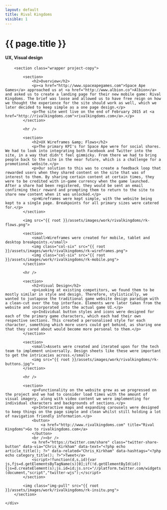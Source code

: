 ```yaml
---
layout: default
title: Rival Kingdoms
visible: 1
---
```


<div id="project-page" class="rk-banner banner" data-0="background-position: 0px 0px;" data-100000="background-position:0px 50000px;">
	<div class="heading-section">
		<div data-0="opacity: 1;" data-450="opacity:0;">
			<h1>{{ page.title }}</h1>
			<h4>UX, Visual design</h4>
		</div>
	</div>
</div>

<div id="project-content" class="rk-illustration-one" data-0="background-position:-5% 1000px;" data-100000="background-position:10% -50000px;">
	<div class="rk-illustration-two" data-0="background-position:110% 800px;" data-100000="background-position:110% -17000px;">

		<section class="wrapper project-copy">

			<section>
				<h2>Overview</h2>
				<p><a href="http://www.spaceapegames.com">Space Ape Games</a> approached us at <a href="http://www.albion.co">Albion</a> and asked us to create a landing page for their new mobile game: Rival Kingdoms. The brief was loose and allowed us to have free reign on how we thought the experience for the site should work as well, which we later decided to keep simple as a one page design.</p>
				<p>The site went live on the end of February 2015 at <a href="http://rivalkingdoms.com">rivalkingdoms.com</a>.</p>
			</section>

			<hr />

			<section>
				<h2>UX Wireframes &amp; Flows</h2>
				<p>The primary KPI's for Space Ape were for social shares. We had to look into integrating both Facebook and Twitter into the site, in a way that didn't feel gimmicky. From there we had to bring people back to the site in the near future, which is a challenge for a promotional website.</p>
				<p>Our solution to this was to create a feedback loop that rewarded users when they shared content on the site that was of interest to them. By sharing certain content at certain times, they were to be credited with in-game currency when the game launched. After a share had been registered, they would be sent an email confirming their reward and prompting them to return to the site to share new content when it was unlocked.</p>
				<p>Wireframes were kept simple, with the website being kept to a single page. Breakpoints for all primary sizes were catered for.</p>
			</section>

			<img src="{{ root }}/assets/images/work/rivalkingdoms/rk-flows.png">

			<section>
				<small>Wireframes were created for mobile, tablet and desktop breakpoints.</small>
				<img class="col-six" src="{{ root }}/assets/images/work/rivalkingdoms/rk-wireframes.png">
				<img class="col-six" src="{{ root }}/assets/images/work/rivalkingdoms/rk-mobile.png">
			</section>

			<hr />

			<section>
				<h2>Visual Design</h2>
				<p>Looking at existing competitors, we found them to be mostly similar in style and design. Therefore, stylistically, we wanted to juxtapose the traditional game website design paradigm with a clean-cut over the top interface. Elements were later taken from the website and incorporated into the actual game UI.</p>
				<p>Individual button styles and icons were designed for each of the primary game characters, which each had their own respective sections. This created a personalised style for each character, something which more users could get behind, as sharing one that they cared about would become more personal to them.</p>
			</section>

			<section>
				<small>Assets were created and iterated upon for the tech team to implement universally. Design sheets like these were important to get the intricacies across.</small>
				<img src="{{ root }}/assets/images/work/rivalkingdoms/rk-buttons.jpg">
			</section>

			<hr />

			<section>
				<p>Functionality on the website grew as we progressed on the project and we had to consider load times with the amount of visual imagery, along with video content we were implementing for individual characters and backgrounds of sections.</p>
				<p>Interactive maps and expanding carousels were designed to keep things on the page simple and clean whilst still holding a lot of navigation friendly information.</p>
				<button>
					<a href="http://www.rivalkingdoms.com" title="Rival Kingdoms">Go to rivalkingdoms.com</a>
				</button>
				<br /><br />
				<a href="https://twitter.com/share" class="twitter-share-button" data-via="Chris_Kirkham" data-text="<?php echo article_title(); ?>" data-related="Chris_Kirkham" data-hashtags="<?php echo category_title(); ?>">Tweet</a>
				<script>!function(d,s,id){var js,fjs=d.getElementsByTagName(s)[0];if(!d.getElementById(id)){js=d.createElement(s);js.id=id;js.src="//platform.twitter.com/widgets.js";fjs.parentNode.insertBefore(js,fjs);}}(document,"script","twitter-wjs");</script>
			</section>

			<img class="img-pull" src="{{ root }}/assets/images/work/rivalkingdoms/rk-insitu.png">
		</section>

	</div>
</div>